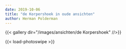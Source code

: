 ```yaml
---
date: 2019-10-06
title: "de Korpershoek in oude ansichten"
author: Herman Polderman
---
```

{{< gallery dir="/images/ansichten/de Korpershoek" //>}}

{{< load-photoswipe >}}
